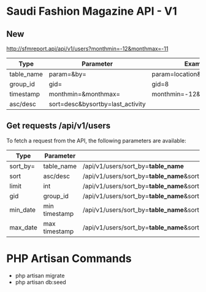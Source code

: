 Saudi Fashion Magazine API - V1
=========

## New

http://sfmreport.api/api/v1/users?monthmin=-12&monthmax=-11

Type | Parameter | Example
------------ | ------------- | -------------
table_name | param=&by= | param=location&by=Farnham
group_id | gid= | gid=8
timestamp | monthmin=&monthmax= | monthmin=-12&monthmax=-1
asc/desc | sort=desc&bysortby=last_activity



## Get requests /api/v1/users
To fetch a request from the API, the following parameters are available:

Type | Parameter | Example
------------ | ------------- | -------------
sort_by= | table_name | /api/v1/users/sort_by=<b>table_name</b>
sort | asc/desc | /api/v1/users/sort_by=<b>table_name</b>&sort=<b>desc</b>
limit | int | /api/v1/users/sort_by=<b>table_name</b>&sort=<b>desc</b>&limit=<b>5</b>
gid | group_id | /api/v1/users/sort_by=<b>table_name</b>&sort=<b>desc</b>&limit=<b>5</b>&gid=<b>8</b>
min_date | min timestamp | /api/v1/users/sort_by=<b>table_name</b>&sort=<b>desc</b>&limit=<b>5</b>&gid=<b>8</b>&min_date=<b>1370513563</b>
max_date | max timestamp | /api/v1/users/sort_by=<b>table_name</b>&sort=<b>desc</b>&limit=<b>5</b>&gid=<b>8</b>&min_date=<b>1370513563</b>&max_date=<b>1401455449</b>


PHP Artisan Commands
=========

* php artisan migrate
* php artisan db:seed
